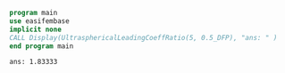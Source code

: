 ```fortran
program main
use easifembase
implicit none
CALL Display(UltrasphericalLeadingCoeffRatio(5, 0.5_DFP), "ans: " )
end program main
```

```txt title="results"
ans: 1.83333
```
